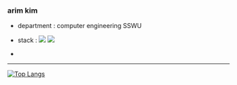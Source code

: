 ### arim kim 
* department : computer engineering SSWU
* stack : <img src="https://img.shields.io/badge/Android Studio-#3DDC84?style=for-the-badge&logo=Android Studio&logoColor=white"> <img src="https://img.shields.io/badge/git-F05032?style=for-the-badge&logo=git&logoColor=white">

* 
---------------

[![Top Langs](https://github-readme-stats.vercel.app/api/top-langs/?username=arim-kim&layout=compact&theme=radical&langs_count=4)](https://github.com/anuraghazra/github-readme-stats)

